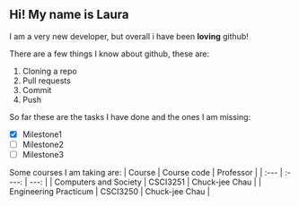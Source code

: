 ## Hi! My name is Laura
I am a very new developer, but overall i have been **loving** github!

There are a few things I know about github, these are:
1. Cloning a repo
2. Pull requests
3. Commit
4. Push

So far these are the tasks I have done and the ones I am missing:
- [x] Milestone1
- [ ] Milestone2
- [ ] Milestone3

Some courses I am taking are:
| Course                | Course code |   Professor      |
| :---                  |    :----:   |          ---:    |
| Computers and Society | CSCI3251    | Chuck-jee Chau   |
| Engineering Practicum | CSCI3250    | Chuck-jee Chau   |


